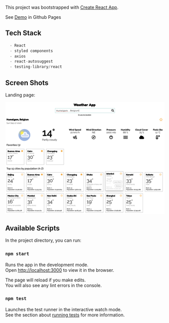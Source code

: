 This project was bootstrapped with [Create React App](https://github.com/facebook/create-react-app).

See [Demo](https://jcalahi.github.io/dcs-weather-app/) in Github Pages

## Tech Stack

```javascript
  - React
  - styled components
  - axios
  - react-autosuggest
  - testing-library/react
```

## Screen Shots

Landing page:

[![weather-app image](https://github.com/jcalahi/dcs-weather-app/raw/master/img/homepage_full.png?raw=true)](#homepage)

## Available Scripts

In the project directory, you can run:

### `npm start`

Runs the app in the development mode.<br />
Open [http://localhost:3000](http://localhost:3000) to view it in the browser.

The page will reload if you make edits.<br />
You will also see any lint errors in the console.

### `npm test`

Launches the test runner in the interactive watch mode.<br />
See the section about [running tests](https://facebook.github.io/create-react-app/docs/running-tests) for more information.

